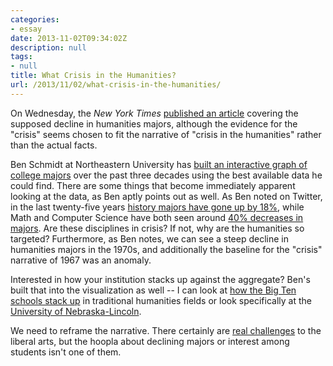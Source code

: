 ```yaml
---
categories:
- essay
date: 2013-11-02T09:34:02Z
description: null
tags:
- null
title: What Crisis in the Humanities?
url: /2013/11/02/what-crisis-in-the-humanities/
---
```


On Wednesday, the *New York Times* [published an article](http://www.nytimes.com/2013/10/31/education/as-interest-fades-in-the-humanities-colleges-worry.html?ref=stanforduniversity&_r=0) covering the supposed decline in humanities majors, although the evidence for the "crisis" seems chosen to fit the narrative of "crisis in the humanities" rather than the actual facts.

Ben Schmidt at Northeastern University has [built an interactive graph of college majors](http://benschmidt.org/Degrees/) over the past three decades using the best available data he could find. There are some things that become immediately apparent looking at the data, as Ben aptly points out as well. As Ben noted on Twitter, in the last twenty-five years [history majors have gone up by 18%](http://benschmidt.org/Degrees/#%7B%22startyear%22%3A1986%2C%22endyear%22%3A2011%2C%22denominator%22%3A%22total%22%2C%22field%22%3A%5B%22History%22%5D%2C%22gender%22%3A%5B%22Male%22%2C%22Female%22%5D%2C%22displayOrder%22%3A%5B%22field%22%2C%22gender%22%5D%2C%22file%22%3A%22data.tsv%22%7D), while Math and Computer Science have both seen around [40% decreases in majors](http://benschmidt.org/Degrees/#%7B%22startyear%22%3A1986%2C%22endyear%22%3A2011%2C%22denominator%22%3A%22total%22%2C%22field%22%3A[%22Computer%20Science%22%2C%22Math%22]%2C%22gender%22%3A[%22Male%22%2C%22Female%22]%2C%22displayOrder%22%3A[%22field%22%2C%22gender%22]%2C%22file%22%3A%22data.tsv%22%7D). Are these disciplines in crisis? If not, why are the humanities so targeted? Furthermore, as Ben notes, we can see a steep decline in humanities majors in the 1970s, and additionally the baseline for the "crisis" narrative of 1967 was an anomaly. 

Interested in how your institution stacks up against the aggregate? Ben's built that into the visualization as well -- I can look at [how the Big Ten schools stack up](http://benschmidt.org/Degrees/#%7B%22startyear%22%3A1966%2C%22endyear%22%3A2011%2C%22denominator%22%3A%22total%22%2C%22field%22%3A%5B%22History%22%2C%22Foreign%20Languages%22%2C%22English%20and%20Literature%22%2C%22Humanities%2C%20Other%22%2C%22Religion%22%2C%22Area%20and%20Ethnic%20Studies%22%5D%2C%22gender%22%3A%5B%22Male%22%2C%22Female%22%5D%2C%22displayOrder%22%3A%5B%22field%22%2C%22gender%22%5D%2C%22file%22%3A%22Baccalaureate.Liberal%20Arts%20I--private.tsv%22%7D) in traditional humanities fields or look specifically at the [University of Nebraska-Lincoln](http://benschmidt.org/Degrees/#%7B%22startyear%22%3A1966%2C%22endyear%22%3A2011%2C%22denominator%22%3A%22total%22%2C%22field%22%3A%5B%22History%22%2C%22Foreign%20Languages%22%2C%22English%20and%20Literature%22%2C%22Humanities%2C%20Other%22%2C%22Religion%22%2C%22Area%20and%20Ethnic%20Studies%22%5D%2C%22gender%22%3A%5B%22Male%22%2C%22Female%22%5D%2C%22displayOrder%22%3A%5B%22field%22%2C%22gender%22%5D%2C%22file%22%3A%22Baccalaureate.Liberal%20Arts%20I--private.tsv%22%7D).

We need to reframe the narrative. There certainly are [real challenges](http://www.newrepublic.com/article/115333/senator-jeff-sessions-threatens-neh-budget-over-islam-humanities) to the liberal arts, but the hoopla about declining majors or interest among students isn't one of them.
